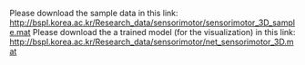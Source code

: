 Please download the sample data in this link: http://bspl.korea.ac.kr/Research_data/sensorimotor/sensorimotor_3D_sample.mat
Please download the a trained model (for the visualization) in this link: http://bspl.korea.ac.kr/Research_data/sensorimotor/net_sensorimotor_3D.mat
